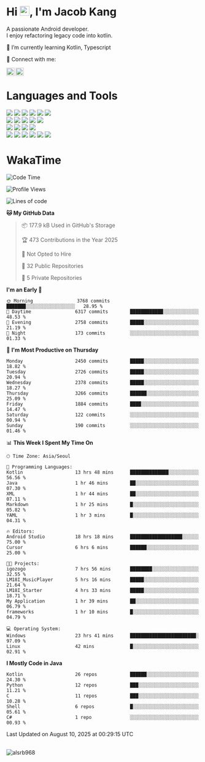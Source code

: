 # Hi <img src="https://media.giphy.com/media/hvRJCLFzcasrR4ia7z/giphy.gif" width="25px">, I'm Jacob Kang
A passionate Android developer.
</br>
I enjoy refactoring legacy code into kotlin.

🌱 I’m currently learning Kotlin, Typescript

🤝 Connect with me:

<a href="https://www.linkedin.com/in/minkyu-kang-b7477b1b2/"><img align="left" src="https://raw.githubusercontent.com/yushi1007/yushi1007/main/images/linkedin.svg" alt="Minkyu Kang | LinkedIn" width="21px"/></a>
<a href="https://www.instagram.com/_jacob_kang/"><img align="left" src="https://raw.githubusercontent.com/yushi1007/yushi1007/main/images/instagram.svg" alt="Jacob Kang | Instagram" width="21px"/></a>

</br>

# Languages and Tools

<div align="left">
<img src="https://img.shields.io/badge/java-007396?logo=java&logoColor=white"/>
<img src="https://img.shields.io/badge/kotlin-7F52FF?logo=kotlin&logoColor=white"/>
<img src="https://img.shields.io/badge/python-3776AB?logo=python&logoColor=white"/>
<img src="https://img.shields.io/badge/bash shell-4EAA25?logo=gnubash&logoColor=white"/>
<img src="https://img.shields.io/badge/c-A8B9CC?logo=c&logoColor=white"/>
<img src="https://img.shields.io/badge/c++-00599C?logo=c%2b%2b&logoColor=white"/>
</div>
<div align="left">
<img src="https://img.shields.io/badge/git-F05032?logo=git&logoColor=white"/>
<img src="https://img.shields.io/badge/github-181717?logo=github&logoColor=white"/>
<img src="https://img.shields.io/badge/mysql-4479A1?logo=mysql&logoColor=white"/>
<img src="https://img.shields.io/badge/sqlite-003B57?logo=sqlite&logoColor=white"/>
<img src="https://img.shields.io/badge/amazon AWS-232F3E?logo=amazonaws&logoColor=white"/>
</div>
<div align="left">
<img src="https://img.shields.io/badge/android-3DDC84?logo=android&logoColor=white"/>
<img src="https://img.shields.io/badge/linux-FCC624?logo=linux&logoColor=white"/>
<img src="https://img.shields.io/badge/flask-000000?logo=flask&logoColor=white"/>
<img src="https://img.shields.io/badge/arduino-00979D?logo=arduino&logoColor=white"/>
</div>
<div align="left">
<img src="https://img.shields.io/badge/slack-4A154B?logo=slack&logoColor=white"/>
<img src="https://img.shields.io/badge/notion-000000?logo=notion&logoColor=white"/>
<img src="https://img.shields.io/badge/jira-0052CC?logo=jira&logoColor=white"/>
<img src="https://img.shields.io/badge/postman-FF6C37?logo=postman&logoColor=white"/>
<img src="https://img.shields.io/badge/intellij-000000?logo=intellijidea&logoColor=white"/>
<img src="https://img.shields.io/badge/pycharm-000000?logo=pycharm&logoColor=white"/>
</div>

# WakaTime

<!--START_SECTION:waka-->
![Code Time](http://img.shields.io/badge/Code%20Time-5%2C184%20hrs%2053%20mins-blue)

![Profile Views](http://img.shields.io/badge/Profile%20Views-0-blue)

![Lines of code](https://img.shields.io/badge/From%20Hello%20World%20I%27ve%20Written-5.6%20million%20lines%20of%20code-blue)

**🐱 My GitHub Data** 

> 📦 177.9 kB Used in GitHub's Storage 
 > 
> 🏆 473 Contributions in the Year 2025
 > 
> 🚫 Not Opted to Hire
 > 
> 📜 32 Public Repositories 
 > 
> 🔑 5 Private Repositories 
 > 
**I'm an Early 🐤** 

```text
🌞 Morning                3768 commits        ███████░░░░░░░░░░░░░░░░░░   28.95 % 
🌆 Daytime                6317 commits        ████████████░░░░░░░░░░░░░   48.53 % 
🌃 Evening                2758 commits        █████░░░░░░░░░░░░░░░░░░░░   21.19 % 
🌙 Night                  173 commits         ░░░░░░░░░░░░░░░░░░░░░░░░░   01.33 % 
```
📅 **I'm Most Productive on Thursday** 

```text
Monday                   2450 commits        █████░░░░░░░░░░░░░░░░░░░░   18.82 % 
Tuesday                  2726 commits        █████░░░░░░░░░░░░░░░░░░░░   20.94 % 
Wednesday                2378 commits        █████░░░░░░░░░░░░░░░░░░░░   18.27 % 
Thursday                 3266 commits        ██████░░░░░░░░░░░░░░░░░░░   25.09 % 
Friday                   1884 commits        ████░░░░░░░░░░░░░░░░░░░░░   14.47 % 
Saturday                 122 commits         ░░░░░░░░░░░░░░░░░░░░░░░░░   00.94 % 
Sunday                   190 commits         ░░░░░░░░░░░░░░░░░░░░░░░░░   01.46 % 
```


📊 **This Week I Spent My Time On** 

```text
🕑︎ Time Zone: Asia/Seoul

💬 Programming Languages: 
Kotlin                   13 hrs 48 mins      ██████████████░░░░░░░░░░░   56.56 % 
Java                     1 hr 46 mins        ██░░░░░░░░░░░░░░░░░░░░░░░   07.30 % 
XML                      1 hr 44 mins        ██░░░░░░░░░░░░░░░░░░░░░░░   07.11 % 
Markdown                 1 hr 25 mins        █░░░░░░░░░░░░░░░░░░░░░░░░   05.82 % 
YAML                     1 hr 3 mins         █░░░░░░░░░░░░░░░░░░░░░░░░   04.31 % 

🔥 Editors: 
Android Studio           18 hrs 18 mins      ███████████████████░░░░░░   75.00 % 
Cursor                   6 hrs 6 mins        ██████░░░░░░░░░░░░░░░░░░░   25.00 % 

🐱‍💻 Projects: 
igozogo                  7 hrs 56 mins       ████████░░░░░░░░░░░░░░░░░   32.55 % 
LM18I_MusicPlayer        5 hrs 16 mins       █████░░░░░░░░░░░░░░░░░░░░   21.64 % 
LM18I_Starter            4 hrs 33 mins       █████░░░░░░░░░░░░░░░░░░░░   18.71 % 
My Application           1 hr 39 mins        ██░░░░░░░░░░░░░░░░░░░░░░░   06.79 % 
frameworks               1 hr 10 mins        █░░░░░░░░░░░░░░░░░░░░░░░░   04.79 % 

💻 Operating System: 
Windows                  23 hrs 41 mins      ████████████████████████░   97.09 % 
Linux                    42 mins             █░░░░░░░░░░░░░░░░░░░░░░░░   02.91 % 
```

**I Mostly Code in Java** 

```text
Kotlin                   26 repos            ██████░░░░░░░░░░░░░░░░░░░   24.30 % 
Python                   12 repos            ███░░░░░░░░░░░░░░░░░░░░░░   11.21 % 
C                        11 repos            ███░░░░░░░░░░░░░░░░░░░░░░   10.28 % 
Shell                    6 repos             █░░░░░░░░░░░░░░░░░░░░░░░░   05.61 % 
C#                       1 repo              ░░░░░░░░░░░░░░░░░░░░░░░░░   00.93 % 
```




 Last Updated on August 10, 2025 at 00:29:15 UTC
<!--END_SECTION:waka-->

</br>

<div align="left">
<img align="left" src="https://github-readme-stats.vercel.app/api/top-langs?username=alsrb968&show_icons=true&locale=en&layout=compact&theme=dark" alt="alsrb968" />
</div>
